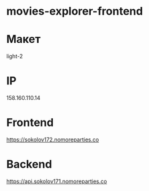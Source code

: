 # movies-explorer-frontend

# Макет
light-2

# IP 
158.160.110.14

# Frontend 
https://sokolov172.nomoreparties.co

# Backend 
https://api.sokolov171.nomoreparties.co